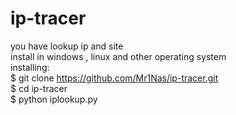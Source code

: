 # ip-tracer
you have lookup ip and site                                                                 
install in windows , linux and other operating system                                                             
installing:                                                                
$ git clone https://github.com/Mr1Nas/ip-tracer.git                                              
$ cd ip-tracer                                    
$ python iplookup.py
